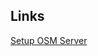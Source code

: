 ## Links
[Setup OSM Server](https://www.linuxbabe.com/ubuntu/openstreetmap-tile-server-ubuntu-20-04-osm)
